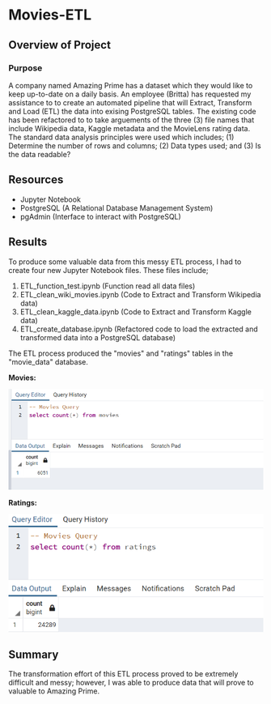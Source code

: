 # Movies-ETL

## Overview of Project

### Purpose
A company named Amazing Prime has a dataset which they would like to keep up-to-date on a daily basis.  An employee (Britta) has requested my assistance to to create an automated pipeline that will Extract, Transform and Load (ETL) the data into exising PostgreSQL tables.  The existing code has been refactored to to take arguements of the three (3) file names that include Wikipedia data, Kaggle metadata and the MovieLens rating data.  The standard data analysis principles were used which includes; (1) Determine the number of rows and columns; (2) Data types used; and (3) Is the data readable?


## Resources

- Jupyter Notebook
- PostgreSQL (A Relational Database Management System)
- pgAdmin (Interface to interact with PostgreSQL)
  
 ## Results
 
 To produce some valuable data from this messy ETL process, I had to create four new Jupyter Notebook files.  These files include;
 1. ETL_function_test.ipynb (Function read all data files)
 2. ETL_clean_wiki_movies.ipynb (Code to Extract and Transform Wikipedia data)
 3. ETL_clean_kaggle_data.ipynb (Code to Extract and Transform Kaggle data)
 4. ETL_create_database.ipynb (Refactored code to load the extracted and transformed data into a PostgreSQL database)
 
 The ETL process produced the "movies" and "ratings" tables in the "movie_data" database.
 
__Movies:__

![Total Number of Movies Imported](https://github.com/SheaButta/Movies-ETL/blob/main/Resources/movies_query.png)

__Ratings:__

![Total Number of Ratings Imported](https://github.com/SheaButta/Movies-ETL/blob/main/Resources/ratings_query.png)

 
 ## Summary
 
 The transformation effort of this ETL process proved to be extremely difficult and messy; however, I was able to produce data that will prove to valuable to Amazing Prime.
 
 
 
 
 
